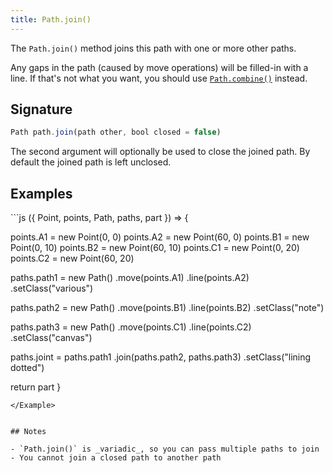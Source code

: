 ```yaml
---
title: Path.join()
---
```


The `Path.join()` method joins this path with one or more other paths.

Any gaps in the path (caused by move operations) will be filled-in with a line.
If that's not what you want, you should use
[`Path.combine()`](/reference/api/path/combine) instead.


## Signature

```js
Path path.join(path other, bool closed = false)
```

The second argument will optionally be used to close the joined path.
By default the joined path is left unclosed.

## Examples

<Example caption="Example of the Path.join() method">
```js
({ Point, points, Path, paths, part }) => {

  points.A1 = new Point(0, 0)
  points.A2 = new Point(60, 0)
  points.B1 = new Point(0, 10)
  points.B2 = new Point(60, 10)
  points.C1 = new Point(0, 20)
  points.C2 = new Point(60, 20)

  paths.path1 = new Path()
    .move(points.A1)
    .line(points.A2)
    .setClass("various")

  paths.path2 = new Path()
    .move(points.B1)
    .line(points.B2)
    .setClass("note")

  paths.path3 = new Path()
    .move(points.C1)
    .line(points.C2)
    .setClass("canvas")

  paths.joint = paths.path1
    .join(paths.path2, paths.path3)
    .setClass("lining dotted")

  return part
}
```
</Example>


## Notes

- `Path.join()` is _variadic_, so you can pass multiple paths to join
- You cannot join a closed path to another path
